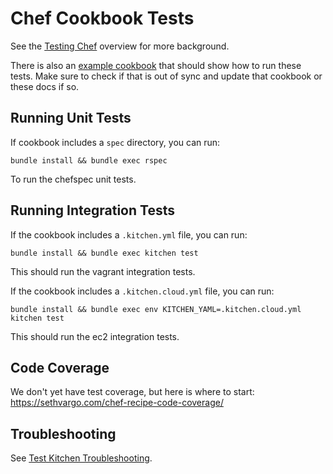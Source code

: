 # Chef Cookbook Tests

See the [Testing Chef](chef.md) overview for more background.

There is also an [example
cookbook](https://github.com/18F/identity-devops/tree/master/kitchen/cookbooks/cookbook_example)
that should show how to run these tests.  Make sure to check if that is out of
sync and update that cookbook or these docs if so.

## Running Unit Tests

If cookbook includes a `spec` directory, you can run:

```
bundle install && bundle exec rspec
```

To run the chefspec unit tests.

## Running Integration Tests

If the cookbook includes a `.kitchen.yml` file, you can run:

```
bundle install && bundle exec kitchen test
```

This should run the vagrant integration tests.

If the cookbook includes a `.kitchen.cloud.yml` file, you can run:

```
bundle install && bundle exec env KITCHEN_YAML=.kitchen.cloud.yml kitchen test
```

This should run the ec2 integration tests.

## Code Coverage

We don't yet have test coverage, but here is where to start:
https://sethvargo.com/chef-recipe-code-coverage/

## Troubleshooting

See [Test Kitchen Troubleshooting](chef.md#test-kitchen-troubleshooting).
